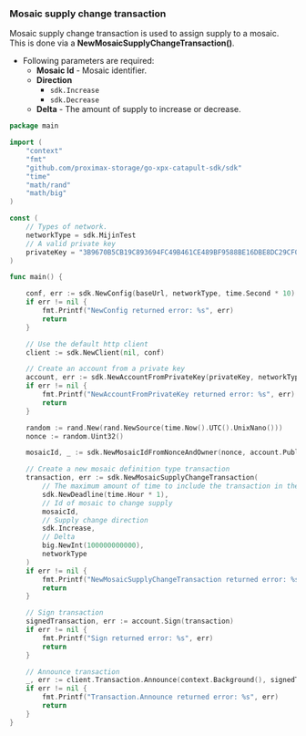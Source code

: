 
### Mosaic supply change transaction

Mosaic supply change transaction is used to assign supply to a mosaic.
This is done via a **NewMosaicSupplyChangeTransaction()**.

- Following parameters are required:
  - **Mosaic Id** - Mosaic identifier.
  - **Direction**
    - `sdk.Increase`
    - `sdk.Decrease`
  - **Delta** - The amount of supply to increase or decrease.

```go
package main

import (
    "context"
    "fmt"
    "github.com/proximax-storage/go-xpx-catapult-sdk/sdk"
    "time"
    "math/rand"
    "math/big"
)

const (
    // Types of network.
    networkType = sdk.MijinTest
    // A valid private key
    privateKey = "3B9670B5CB19C893694FC49B461CE489BF9588BE16DBE8DC29CF06338133DEE6"
)

func main() {

    conf, err := sdk.NewConfig(baseUrl, networkType, time.Second * 10)
    if err != nil {
        fmt.Printf("NewConfig returned error: %s", err)
        return
    }

    // Use the default http client
    client := sdk.NewClient(nil, conf)

    // Create an account from a private key
    account, err := sdk.NewAccountFromPrivateKey(privateKey, networkType)
    if err != nil {
        fmt.Printf("NewAccountFromPrivateKey returned error: %s", err)
        return
    }

    random := rand.New(rand.NewSource(time.Now().UTC().UnixNano()))
    nonce := random.Uint32()

    mosaicId, _ := sdk.NewMosaicIdFromNonceAndOwner(nonce, account.PublicAccount.PublicKey)

    // Create a new mosaic definition type transaction
    transaction, err := sdk.NewMosaicSupplyChangeTransaction(
        // The maximum amount of time to include the transaction in the blockchain.
        sdk.NewDeadline(time.Hour * 1),
        // Id of mosaic to change supply
        mosaicId,
        // Supply change direction
        sdk.Increase,
        // Delta
        big.NewInt(100000000000),
        networkType
    )
    if err != nil {
        fmt.Printf("NewMosaicSupplyChangeTransaction returned error: %s", err)
        return
    }

    // Sign transaction
    signedTransaction, err := account.Sign(transaction)
    if err != nil {
        fmt.Printf("Sign returned error: %s", err)
        return
    }

    // Announce transaction
    _, err := client.Transaction.Announce(context.Background(), signedTransaction)
    if err != nil {
        fmt.Printf("Transaction.Announce returned error: %s", err)
        return
    }
}
```

